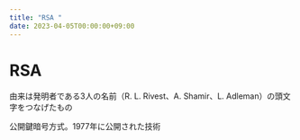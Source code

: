 ```yaml
---
title: "RSA "
date: 2023-04-05T00:00:00+09:00
---
```

# RSA 

由来は発明者である3人の名前（R. L. Rivest、A. Shamir、L. Adleman）の頭文字をつなげたもの

公開鍵暗号方式。1977年に公開された技術